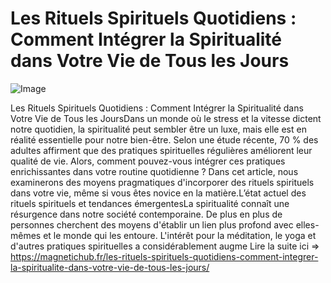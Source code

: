 # Les Rituels Spirituels Quotidiens : Comment Intégrer la Spiritualité dans Votre Vie de Tous les Jours

![Image](https://images.pexels.com/photos/29685623/pexels-photo-29685623.jpeg?auto=compress&cs=tinysrgb&h=650&w=940)

Les Rituels Spirituels Quotidiens : Comment Intégrer la Spiritualité dans Votre Vie de Tous les JoursDans un monde où le stress et la vitesse dictent notre quotidien, la spiritualité peut sembler être un luxe, mais elle est en réalité essentielle pour notre bien-être. Selon une étude récente, 70 % des adultes affirment que des pratiques spirituelles régulières améliorent leur qualité de vie. Alors, comment pouvez-vous intégrer ces pratiques enrichissantes dans votre routine quotidienne ? Dans cet article, nous examinerons des moyens pragmatiques d'incorporer des rituels spirituels dans votre vie, même si vous êtes novice en la matière.L’état actuel des rituels spirituels et tendances émergentesLa spiritualité connaît une résurgence dans notre société contemporaine. De plus en plus de personnes cherchent des moyens d'établir un lien plus profond avec elles-mêmes et le monde qui les entoure. L'intérêt pour la méditation, le yoga et d'autres pratiques spirituelles a considérablement augme Lire la suite ici => https://magnetichub.fr/les-rituels-spirituels-quotidiens-comment-integrer-la-spiritualite-dans-votre-vie-de-tous-les-jours/
